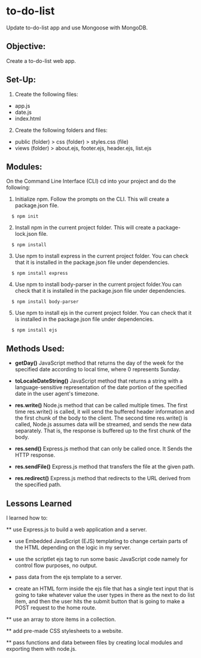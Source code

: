 # to-do-list
Update to-do-list app and use Mongoose with MongoDB.

## Objective:
Create a to-do-list web app.

## Set-Up:
1) Create the following files:
* app.js
* date.js
* index.html

2) Create the following folders and files:
* public (folder) > css (folder) > styles.css (file)
* views (folder) > about.ejs, footer.ejs, header.ejs, list.ejs

## Modules:
On the Command Line Interface (CLI) cd into your project and do the following:
1) Initialize npm. Follow the prompts on the CLI. This will create a package.json file.
```
  $ npm init
```

2) Install npm in the current project folder. This will create a package-lock.json file. 
```
  $ npm install
```

3) Use npm to install express in the current project folder. You can check that it is installed in the package.json file under dependencies. 
```
  $ npm install express
```

4) Use npm to install body-parser in the current project folder.You can check that it is installed in the package.json file under dependencies. 
```
  $ npm install body-parser
```

5) Use npm to install ejs in the current project folder. You can check that it is installed in the package.json file under dependencies. 
```
  $ npm install ejs
```

## Methods Used:
* **getDay()** JavaScript method that returns the day of the week for the specified date according to local time, where 0 represents Sunday.

* **toLocaleDateString()** JavaScript method that returns a string with a language-sensitive representation of the date portion of the specified date in the user agent's timezone.

* **res.write()** Node.js method that can be called multiple times. The first time res.write() is called, it will send the buffered header information and the first chunk of the body to the client. The second time res.write() is called, Node.js assumes data will be streamed, and sends the new data separately. That is, the response is buffered up to the first chunk of the body.

* **res.send()** Express.js method that can only be called once. It Sends the HTTP response.

* **res.sendFile()** Express.js method that transfers the file at the given path. 

* **res.redirect()** Express.js method that redirects to the URL derived from the specified path.


## Lessons Learned
I learned how to:

** use Express.js to build a web application and a server.

* use Embedded JavaScript (EJS) templating to change certain parts of the HTML depending on the logic in my server.

* use the scriptlet ejs tag to run some basic JavaScript code namely for control flow purposes, no output.

* pass data from the ejs template to a server.

* create an HTML form inside the ejs file that has a single text input that is going to take whatever value the user types in there as the next to do list item, and then the user hits the submit button that is going to make a POST request to the home route.

** use an array to store items in a collection.

** add pre-made CSS stylesheets to a website.

** pass functions and data between files by creating local modules and exporting them with node.js.